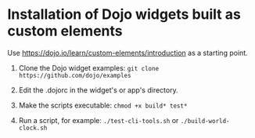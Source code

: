 # Installation of Dojo widgets built as custom elements

Use https://dojo.io/learn/custom-elements/introduction as a starting point.

1. Clone the Dojo widget examples:
`git clone https://github.com/dojo/examples`

2. Edit the .dojorc in the widget's or app's directory.

3. Make the scripts executable:
`chmod +x build* test*`

4. Run a script, for example:
`./test-cli-tools.sh` or
`./build-world-clock.sh`
